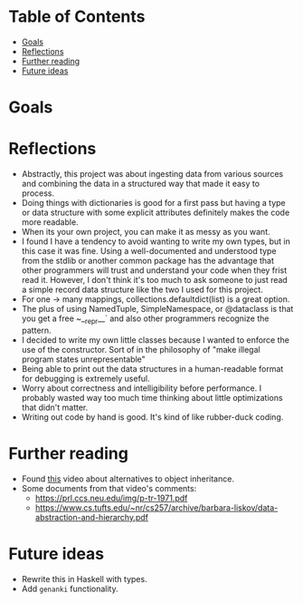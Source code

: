 
# Table of Contents

-   [Goals](#org4c72c79)
-   [Reflections](#org5d13d2c)
-   [Further reading](#org0e1a5eb)
-   [Future ideas](#org87db67c)



<a id="org4c72c79"></a>

# Goals


<a id="org5d13d2c"></a>

# Reflections

-   Abstractly, this project was about ingesting data from various
    sources and combining the data in a structured way that made it easy
    to process.
-   Doing things with dictionaries is good for a first pass but having a
    type or data structure with some explicit attributes definitely
    makes the code more readable.
-   When its your own project, you can make it as messy as you want.
-   I found I have a tendency to avoid wanting to write my own types,
    but in this case it was fine. Using a well-documented and understood
    type from the stdlib or another common package has the advantage
    that other programmers will trust and understand your code when they
    frist read it. However, I don't think it's too much to ask someone
    to just read a simple record data structure like the two I used for
    this project.
-   For one -> many mappings, collections.defaultdict(list) is a great option.
-   The plus of using NamedTuple, SimpleNamespace, or @dataclass is that
    you get a free ~\_<sub>repr</sub>\_\_\` and also other programmers recognize the pattern.
-   I decided to write my own little classes because I wanted to enforce
    the use of the constructor. Sort of in the philosophy of "make
    illegal program states unrepresentable"
-   Being able to print out the data structures in a human-readable
    format for debugging is extremely useful.
-   Worry about correctness and intelligibility before performance. I
    probably wasted way too much time thinking about little
    optimizations that didn't matter.
-   Writing out code by hand is good. It's kind of like rubber-duck coding.


<a id="org0e1a5eb"></a>

# Further reading

-   Found [this](https://www.youtube.com/watch?v=3MNVP9-hglc) video about alternatives to object inheritance.
-   Some documents from that video's comments:
    -   <https://prl.ccs.neu.edu/img/p-tr-1971.pdf>
    -   <https://www.cs.tufts.edu/~nr/cs257/archive/barbara-liskov/data-abstraction-and-hierarchy.pdf>


<a id="org87db67c"></a>

# Future ideas

-   Rewrite this in Haskell with types.
-   Add `genanki` functionality.

